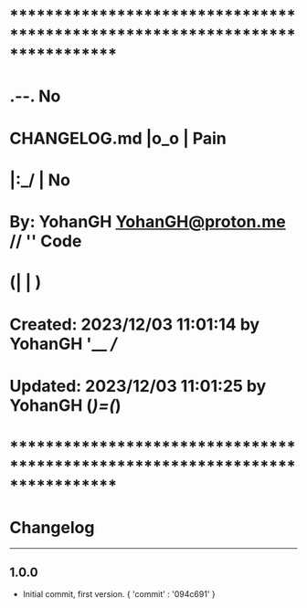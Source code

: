 # **************************************************************************** #
#                                                                              #
#                                                         .--.    No           #
#    CHANGELOG.md                                        |o_o |    Pain        #
#                                                        |:_/ |     No         #
#    By: YohanGH <YohanGH@proton.me>                    //    ''     Code      #
#                                                      (|     | )              #
#    Created: 2023/12/03 11:01:14 by YohanGH           '__   _/_               #
#    Updated: 2023/12/03 11:01:25 by YohanGH          (___)=(___)              #
#                                                                              #
# **************************************************************************** #

# Changelog

---

## 1.0.0

- Initial commit, first version. { 'commit' : '094c691' }
